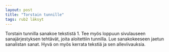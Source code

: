 ```yaml
---
layout: post
title: "Torstain tunnille"
tags: rub2 läksyt
---
```


Torstain tunnilla sanakoe tekstistä 1. Tee myös loppuun sivulauseen sanajärjestyksen tehtävät, joita aloitettiin tunnilla. Lue sanakokeeseen jaetun sanalistan sanat. Hyvä on myös kerrata tekstiä ja sen alleviivauksia.